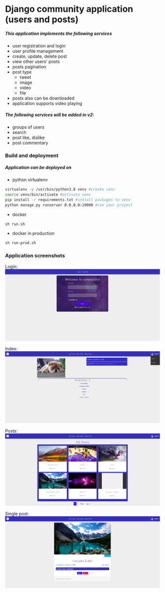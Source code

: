 # Django community application (users and posts)
##### This application implements the following services
- user registration and login
- user profile management
- create, update, delete post
- view other users' posts
- posts pagination
- post type
   - tweet
   - image
   - video
   - file
- posts also can be downloaded
- application supports video playing   

##### The following services will be added in v2:
- groups of users
- search
- post like, dislike
- post commentary

### Build and deployment
##### Application can be deployed on
- python virtualenv
```bash
virtualenv -p /usr/bin/python3.8 venv #create venv
source venv/bin/activate #activate venv
pip install -r requirements.txt #install packages to venv
python manage.py runserver 0.0.0.0:10000 #run your project
```

- docker
```bash
sh run.sh
```
- docker in production
```bash
sh run-prod.sh
```

### Application screenshots
Login:
![alt text](images/login.png)

Index:
![alt text](images/index.png)

Posts:
![alt text](images/posts.png)

Single post:
![alt text](images/post.png)
